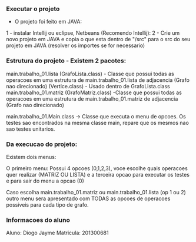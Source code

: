 ### Executar o projeto

- O projeto foi feito em JAVA:

1 - instalar Intellij ou eclipse, Netbeans (Recomendo Intellij):
2 - Crie um novo projeto em JAVA e copia o que esta dentro de "/src" para o src do seu projeto em JAVA
(resolver os importes se for necessario)

### Estrutura do projeto - Existem 2 pacotes:

main.trabalho_01.lista
    (GrafoLista.class) - Classe que possui todas as operacoes em uma estrutura de main.trabalho_01.lista de adjacencia (Grafo nao direcionado)
    (Vertice.class) - Usado dentro de GrafoLista.class
main.trabalho_01.matriz
    (GrafoMatriz.class) -Classe que possui todas as operacoes em uma estrutura de main.trabalho_01.matriz de adjacencia (Grafo nao direcionado)

main.trabalho_01.Main.class -> Classe que executa o menu de opcoes.
Os testes sao encontrados na mesma classe main, repare que os mesmos nao sao testes unitarios.

### Da execucao do projeto:

Existem dois menus:

O primeiro menu:
Possui 4 opcoes (0,1,2,3), voce escolhe quais operacoes quer realizar (MATRIZ OU LISTA) e a terceira opcao para executar os testes
e para sair do menu a opcao (0)

Caso escolha main.trabalho_01.matriz ou main.trabalho_01.lista (op 1 ou 2) outro menu sera apresentado com TODAS as opcoes de operacoes possiveis para cada tipo de grafo.

### Informacoes do aluno

Aluno: Diogo Jayme
Matricula: 201300681

